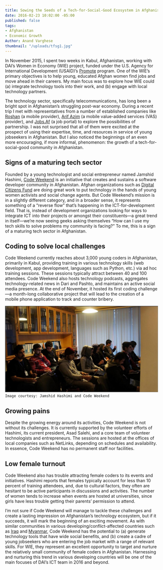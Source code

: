 ```yaml
---
title: Sowing the Seeds of a Tech-for-Social-Good Ecosystem in Afghanistan
date: 2016-02-23 10:02:00 -05:00
published: false
tags:
- Afghanistan
- Economic Growth
Author: Anand Varghese
thumbnail: "/uploads/tfsg1.jpg"
---
```


In November 2015, I spent two weeks in Kabul, Afghanistan, working with DAI’s Women in Economy (WIE) project, funded under the U.S. Agency for International Development (USAID)’s [Promote](https://www.usaid.gov/afghanistan/promote/) program. One of the WIE’s primary objectives is to help young, educated Afghan women find jobs and move ahead in their careers. My main focus was to explore how WIE could (a) integrate technology tools into their work, and (b) engage with local technology partners. 

<!--more-->

The technology sector, specifically telecommunications, has long been a bright spot in Afghanistan’s struggling post-war economy. During a recent trip I met with representatives from a number of established companies like [Roshan](http://www.roshan.af/) (a mobile provider), [Arif Azim](http://www.arifazim.com/) (a mobile value-added services (VAS) provider), and [Jobs.Af](http://www.jobs.af/) (a job portal) to explore the possibilities of partnership. I was not surprised that all of them were excited at the prospect of using their expertise, time, and resources in service of young jobseekers in Afghanistan. But I also noticed the beginnings of an even more encouraging, if more informal, phenomenon: the growth of a tech-for-social-good community in Afghanistan.

## Signs of a maturing tech sector
Founded by a young technologist and social entrepreneur named Jamshid Hashimi, [Code Weekend](http://www.codeweekend.af/) is an initiative that creates and sustains a software developer community in Afghanistan. Afghan organizations such as [Digital Citizens Fund](http://www.digitalcitizenfund.org/) are doing great work to put technology in the hands of young women activists and social change agents. But Code Weekend’s mission is in a slightly different category, and in a broader sense, it represents something of a “reverse flow” that’s happening in the ICT-for-development field. That is, instead of development organizations looking for ways to integrate ICT into their projects or amongst their constituents—a great trend in itself—we’re now seeing geeks asking themselves “How can I use my tech skills to solve problems my community is facing?” To me, this is a sign of a maturing tech sector in Afghanistan.

## Coding to solve local challenges
Code Weekend currently reaches about 3,000 young coders in Afghanistan, primarily in Kabul, providing training in various technology skills (web development, app development, languages such as Python, etc.) via ad hoc training sessions. These sessions typically attract between 40 and 100 attendees. Code Weekend also hosts technology podcasts, aggregates technology-related news in Dari and Pashto, and maintains an active social media presence. At the end of November, it hosted its first coding challenge—a month-long collaborative project that will lead to the creation of a mobile phone application to track and counter bribery.

![tfsg1.jpg](/uploads/tfsg1.jpg)
`Image courtesy: Jamshid Hashimi and Code Weekend`

## Growing pains
Despite the growing energy around its activities, Code Weekend is not without its challenges. It is currently supported by the volunteer efforts of Hashimi, its current president, Asad Salehi, and a core team of volunteer technologists and entrepreneurs. The sessions are hosted at the offices of local companies such as NetLinks, depending on schedules and availability. In essence, Code Weekend has no permanent staff nor facilities.

## Low female turnout
Code Weekend also has trouble attracting female coders to its events and initiatives. Hashimi reports that females typically account for less than 10 percent of training attendees, and, due to cultural factors, they often are hesitant to be active participants in discussions and activities. The number of women tends to increase when events are hosted at universities, since girls have less trouble getting their parents’ permission to attend.


I’m not sure if Code Weekend will manage to tackle these challenges and create a lasting impression on Afghanistan’s technology ecosystem, but if it succeeds, it will mark the beginning of an exciting movement. As with similar communities in various developing/conflict-affected countries such as [Iraq](http://fikra.space/) and [Myanmar](http://asiafoundation.org/in-asia/2015/10/07/mobile-apps-for-the-2015-myanmar-elections/), Code Weekend has the potential to (a) generate technology tools that have wide social benefits, and (b) create a cadre of young jobseekers who are entering the job market with a range of relevant skills. For WIE, they represent an excellent opportunity to target and nurture the relatively small community of female coders in Afghanistan. Harnessing and nurturing this trend in various developing countries will be one of the main focuses of DAI’s ICT team in 2016 and beyond.